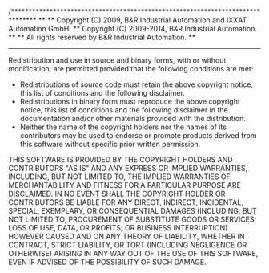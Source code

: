 /*******************************************************************************
** 
**    Copyright (C) 2009,      B&R Industrial Automation and IXXAT Automation GmbH.
**    Copyright (C) 2009-2014, B&R Industrial Automation.
**
**       All rights reserved by B&R Industrial Automation.
**
********************************************************************************

Redistribution and use in source and binary forms, with or without modification,
are permitted provided that the following conditions are met:
 
* Redistributions of source code must retain the above copyright notice,
  this list of conditions and the following disclaimer. 
* Redistributions in binary form must reproduce the above copyright notice,
  this list of conditions and the following disclaimer in the documentation 
  and/or other materials provided with the distribution. 
* Neither the name of the copyright holders nor the names of its contributors 
  may be used to endorse or promote products derived from this software without 
  specific prior written permission.

THIS SOFTWARE IS PROVIDED BY THE COPYRIGHT HOLDERS AND CONTRIBUTORS "AS IS" AND 
ANY EXPRESS OR IMPLIED WARRANTIES, INCLUDING, BUT NOT LIMITED TO, THE IMPLIED 
WARRANTIES OF MERCHANTABILITY AND FITNESS FOR A PARTICULAR PURPOSE ARE DISCLAIMED. 
IN NO EVENT SHALL THE COPYRIGHT HOLDER OR CONTRIBUTORS BE LIABLE FOR ANY DIRECT, 
INDIRECT, INCIDENTAL, SPECIAL, EXEMPLARY, OR CONSEQUENTIAL DAMAGES (INCLUDING, 
BUT NOT LIMITED TO, PROCUREMENT OF SUBSTITUTE GOODS OR SERVICES; LOSS OF USE, DATA, 
OR PROFITS; OR BUSINESS INTERRUPTION) HOWEVER CAUSED AND ON ANY THEORY OF LIABILITY, 
WHETHER IN CONTRACT, STRICT LIABILITY, OR TORT (INCLUDING NEGLIGENCE OR OTHERWISE) 
ARISING IN ANY WAY OUT OF THE USE OF THIS SOFTWARE, EVEN IF ADVISED OF THE 
POSSIBILITY OF SUCH DAMAGE.
